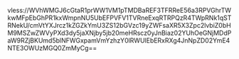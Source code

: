 vless://WVhWMGJ6cGtaR1prWW1VM1pTMDBaREF3TFRReE56a3RPVGhrTWkwMFpEbGhPR1kxWmpnNU5UbEFPVFV1TVRneExqRTRPQzR4TWpRNk1qSTRNekU/cmVtYXJrcz1kZGZkYmU3ZS12bGVzc19yZWFsaXR5X3Zpc2lvbiZ0bHM9MSZwZWVyPXd3dy5jaXNjby5jb20meHRscz0yJnBiaz02YUhOeGNjMDdPaW9RZjBKUmd5blNFWGxpamVmYzhzY0lRWUlEbERxRXg4JnNpZD02YmE4NTE3OWUzMGQ0ZmMyCg==